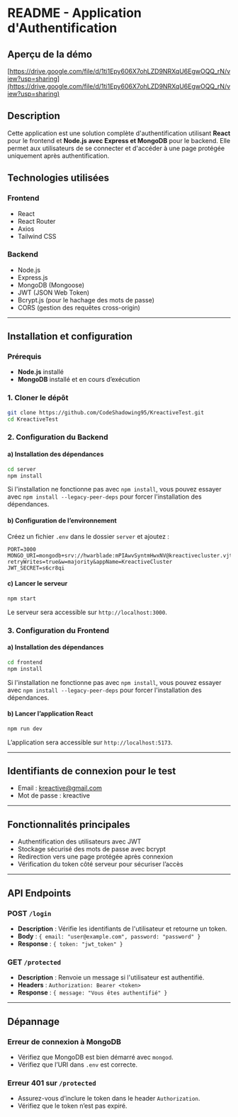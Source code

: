 # README - Application d'Authentification

## Aperçu de la démo
[https://drive.google.com/file/d/1ti1Epy606X7ohLZD9NRXqU6EgwOQQ_rN/view?usp=sharing](https://drive.google.com/file/d/1ti1Epy606X7ohLZD9NRXqU6EgwOQQ_rN/view?usp=sharing)

## Description

Cette application est une solution complète d'authentification utilisant **React** pour le frontend et **Node.js avec Express et MongoDB** pour le backend. Elle permet aux utilisateurs de se connecter et d'accéder à une page protégée uniquement après authentification.

## Technologies utilisées

### Frontend

- React
- React Router
- Axios
- Tailwind CSS

### Backend

- Node.js
- Express.js
- MongoDB (Mongoose)
- JWT (JSON Web Token)
- Bcrypt.js (pour le hachage des mots de passe)
- CORS (gestion des requêtes cross-origin)

---

## Installation et configuration

### Prérequis

- **Node.js** installé
- **MongoDB** installé et en cours d’exécution

### 1. Cloner le dépôt

```sh
git clone https://github.com/CodeShadowing95/KreactiveTest.git
cd KreactiveTest
```

### 2. Configuration du Backend

#### a) Installation des dépendances

```sh
cd server
npm install
```

Si l'installation ne fonctionne pas avec `npm install`, vous pouvez essayer avec `npm install --legacy-peer-deps` pour forcer l'installation des dépendances.

#### b) Configuration de l’environnement

Créez un fichier `.env` dans le dossier `server` et ajoutez :

```env
PORT=3000
MONGO_URI=mongodb+srv://hwarblade:mPIAwvSyntmHwxNV@kreactivecluster.vjtuq.mongodb.net/?retryWrites=true&w=majority&appName=KreactiveCluster
JWT_SECRET=s6cr8qi
```

#### c) Lancer le serveur

```sh
npm start
```

Le serveur sera accessible sur `http://localhost:3000`.

### 3. Configuration du Frontend

#### a) Installation des dépendances

```sh
cd frontend
npm install
```

Si l'installation ne fonctionne pas avec `npm install`, vous pouvez essayer avec `npm install --legacy-peer-deps` pour forcer l'installation des dépendances.

#### b) Lancer l’application React

```sh
npm run dev
```

L’application sera accessible sur `http://localhost:5173`.

---

## Identifiants de connexion pour le test
- Email : kreactive@gmail.com
- Mot de passe : kreactive

---

## Fonctionnalités principales

- Authentification des utilisateurs avec JWT
- Stockage sécurisé des mots de passe avec bcrypt
- Redirection vers une page protégée après connexion
- Vérification du token côté serveur pour sécuriser l’accès

---

## API Endpoints

### **POST** `/login`

- **Description** : Vérifie les identifiants de l'utilisateur et retourne un token.
- **Body** : `{ email: "user@example.com", password: "password" }`
- **Response** : `{ token: "jwt_token" }`

### **GET** `/protected`

- **Description** : Renvoie un message si l'utilisateur est authentifié.
- **Headers** : `Authorization: Bearer <token>`
- **Response** : `{ message: "Vous êtes authentifié" }`

---

## Dépannage

### Erreur de connexion à MongoDB

- Vérifiez que MongoDB est bien démarré avec `mongod`.
- Vérifiez que l’URI dans `.env` est correcte.

### Erreur 401 sur `/protected`

- Assurez-vous d’inclure le token dans le header `Authorization`.
- Vérifiez que le token n’est pas expiré.